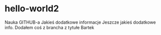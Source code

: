 # hello-world2
Nauka GITHUB-a
Jakieś dodatkowe informacje
Jeszcze jakieś dodatkowe info.
Dodałem coś z brancha z tytułe Bartek
